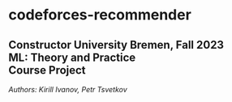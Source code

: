 # codeforces-recommender
## Constructor University Bremen, Fall 2023<br>ML: Theory and Practice<br>Course Project
_Authors: Kirill Ivanov, Petr Tsvetkov_